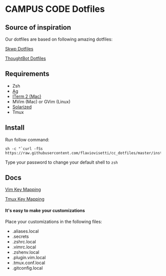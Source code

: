 CAMPUS CODE Dotfiles
====================

## Source of inspiration

Our dotfiles are based on following amazing dotfiles:

[Skwp Dotfiles](http://github.com/skwp/dotfiles)

[ThoughtBot Dotfiles](http://github.com/thoughtbot/dotfiles)

## Requirements

* Zsh
* [Ag](https://github.com/ggreer/the_silver_searcher)
* [ITerm 2 (Mac)](https://www.iterm2.com/index.html)
* MVim (Mac) or GVim (Linux)
* [Solarized](http://ethanschoonover.com/solarized)
* Tmux

## Install

Run follow command:

```
sh -c "`curl -fSs https://raw.githubusercontent.com/flaviovisetti/cc_dotfiles/master/install.sh`"
```

Type your password to change your default shell to `zsh`

## Docs

[Vim Key Mapping](Vim.md)

[Tmux Key Mapping](Tmux.md)

#### It's easy to make your customizations

Place your customizations in the following files:

* .aliases.local
* .secrets
* .zshrc.local
* .vimrc.local
* .zshenv.local
* .plugin.vim.local
* .tmux.conf.local
* .gitconfig.local
